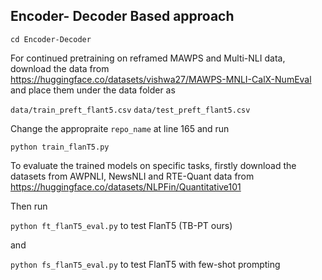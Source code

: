 ## Encoder- Decoder Based approach

```cd Encoder-Decoder```

For continued pretraining on reframed MAWPS and Multi-NLI data, download the data from https://huggingface.co/datasets/vishwa27/MAWPS-MNLI-CalX-NumEval and place them under the data folder as

```data/train_preft_flant5.csv```
```data/test_preft_flant5.csv```

Change the appropraite ```repo_name``` at line 165 and run 

```python train_flanT5.py```

To evaluate the trained models on specific tasks, firstly download the datasets from AWPNLI, NewsNLI and RTE-Quant data from https://huggingface.co/datasets/NLPFin/Quantitative101

Then run 

```python ft_flanT5_eval.py``` to test FlanT5 (TB-PT ours)

and 

```python fs_flanT5_eval.py``` to test FlanT5 with few-shot prompting